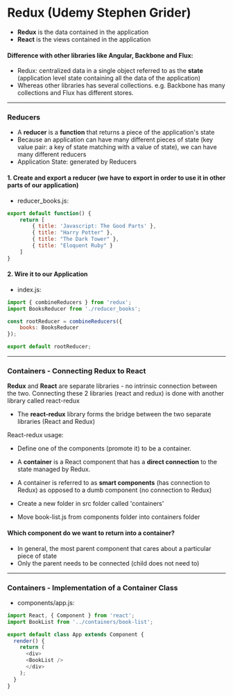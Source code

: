 # Redux (Udemy Stephen Grider)

- **Redux** is the data contained in the application 
- **React** is the views contained in the application 

#### Difference with other libraries like Angular, Backbone and Flux: ####
- Redux: centralized data in a single object referred to as the **state** (application level state containing all the data of the application)
- Whereas other libraries has several collections. e.g. Backbone has many collections and Flux has different stores. 

_______________________________________________

### Reducers

- A **reducer** is a **function** that returns a piece of the application's state 
- Because an application can have many different pieces of state (key value pair: a key of state matching with a value of state), we can have many different reducers 
- Application State: generated by Reducers 

#### 1. Create and export a reducer (we have to export in order to use it in other parts of our application)
- reducer_books.js:

```javascript
export default function() {
	return [
		{ title: 'Javascript: The Good Parts' }, 
		{ title: "Harry Potter" }, 
		{ title: "The Dark Tower" },
		{ title: "Eloquent Ruby" }
	]
}
```

#### 2. Wire it to our Application 
- index.js: 
```javascript
import { combineReducers } from 'redux';
import BooksReducer from './reducer_books'; 

const rootReducer = combineReducers({
	books: BooksReducer
});

export default rootReducer;

```

_______________________________________________

### Containers - Connecting Redux to React 

**Redux** and **React** are separate libraries - no intrinsic connection between the two. 
Connecting these 2 libraries (react and redux) is done with another library called react-redux 
- The **react-redux** library forms the bridge between the two separate libraries (React and Redux) 

React-redux usage: 

- Define one of the components (promote it) to be a container. 
- A **container** is a React component that has a **direct connection** to the state managed by Redux. 
- A container is referred to as **smart components** (has connection to Redux) as opposed to a dumb component (no connection to Redux)

- Create a new folder in src folder called 'containers'
- Move book-list.js from components folder into containers folder 

#### Which component do we want to return into a container? 
- In general, the most parent component that cares about a particular piece of state 
- Only the parent needs to be connected (child does not need to)

_______________________________________________

### Containers - Implementation of a Container Class 

- components/app.js: 
```javascript
import React, { Component } from 'react';
import BookList from '../containers/book-list';

export default class App extends Component {
  render() {
    return (
      <div>
      <BookList />
      </div>
    );
  }
}
```

























